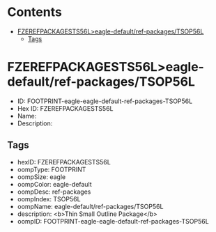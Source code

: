 



Contents
========

* [FZEREFPACKAGESTS56L>eagle-default/ref-packages/TSOP56L](#fzerefpackagests56leagle-defaultref-packagestsop56l)
	* [Tags](#tags)

# FZEREFPACKAGESTS56L>eagle-default/ref-packages/TSOP56L

- ID: FOOTPRINT-eagle-eagle-default-ref-packages-TSOP56L
- Hex ID: FZEREFPACKAGESTS56L
- Name: 
- Description: 

## Tags

- hexID: FZEREFPACKAGESTS56L
- oompType: FOOTPRINT
- oompSize: eagle
- oompColor: eagle-default
- oompDesc: ref-packages
- oompIndex: TSOP56L
- oompName: eagle-default/ref-packages/TSOP56L
- description: &lt;b&gt;Thin Small Outline Package&lt;/b&gt;
- oompID: FOOTPRINT-eagle-eagle-default-ref-packages-TSOP56L
